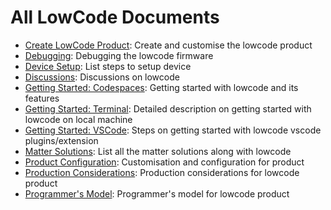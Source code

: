 # All LowCode Documents

* [Create LowCode Product](./create_product.md): Create and customise the lowcode product
* [Debugging](./debugging.md): Debugging the lowcode firmware
* [Device Setup](./device_setup.md): List steps to setup device
* [Discussions](https://github.com/chiragatal/esp-lowcode-matter/discussions): Discussions on lowcode
* [Getting Started: Codespaces](../README.md): Getting started with lowcode and its features
* [Getting Started: Terminal](./getting_started_terminal.md): Detailed description on getting started with lowcode on local machine
* [Getting Started: VSCode](./getting_started_vscode.md): Steps on getting started with lowcode vscode plugins/extension
* [Matter Solutions](./matter_solutions.md): List all the matter solutions along with lowcode
* [Product Configuration](./product_configuration.md): Customisation and configuration for product
* [Production Considerations](./production_considerations.md): Production considerations for lowcode product
* [Programmer's Model](./programmer_model.md): Programmer's model for lowcode product
